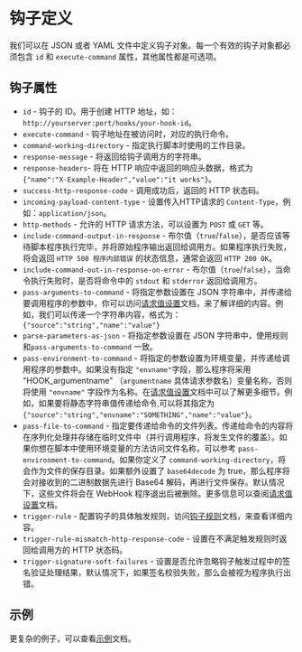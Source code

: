 # 钩子定义

我们可以在 JSON 或者 YAML 文件中定义钩子对象。每一个有效的钩子对象都必须包含 `id` 和 `execute-command` 属性，其他属性都是可选项。

## 钩子属性

* `id` - 钩子的 ID。用于创建 HTTP 地址，如：`http://yourserver:port/hooks/your-hook-id`。
* `execute-command` - 钩子地址在被访问时，对应的执行命令。  
* `command-working-directory` - 指定执行脚本时使用的工作目录。
* `response-message` - 将返回给钩子调用方的字符串。
* `response-headers`- 将在 HTTP 响应中返回的响应头数据，格式为 `{"name":"X-Example-Header","value":"it works"}`。
* `success-http-response-code` - 调用成功后，返回的 HTTP 状态码。
* `incoming-payload-content-type` - 设置传入HTTP请求的 `Content-Type`，例如：`application/json`。
* `http-methods` - 允许的 HTTP 请求方法，可以设置为 `POST` 或 `GET` 等。
* `include-command-output-in-response` - 布尔值（`true`/`false`），是否应该等待脚本程序执行完毕，并将原始程序输出返回给调用方。如果程序执行失败，将会返回 `HTTP 500 程序内部错误` 的状态信息，通常会返回 `HTTP 200 OK`。
* `include-command-out-in-response-on-error` - 布尔值（`true`/`false`），当命令执行失败时，是否将命令中的 `stdout` 和 `stderror` 返回给调用方。
* `pass-arguments-to-command` - 将指定参数设置在 JSON 字符串中，并传递给要调用程序的参数中，你可以访问[请求值设置][Request-Values]文档，来了解详细的内容。例如，我们可以传递一个字符串内容，格式为：`{"source":"string","name":"value"}`
* `parse-parameters-as-json` - 将指定参数设置在 JSON 字符串中，使用规则和`pass-arguments-to-command` 一致。
* `pass-environment-to-command` - 将指定的参数设置为环境变量，并传递给调用程序的参数中。如果没有指定 `"envname"`字段，那么程序将采用 "HOOK_argumentname" （`argumentname` 具体请求参数名）变量名称，否则将使用 `"envname"` 字段作为名称。在[请求值设置][Request-Values]文档中可以了解更多细节。例如，如果要将静态字符串值传递给命令,可以将其指定为 `{"source":"string","envname":"SOMETHING","name":"value"}`。
* `pass-file-to-command` - 指定要传递给命令的文件列表。传递给命令的内容将在序列化处理并存储在临时文件中（并行调用程序，将发生文件的覆盖）。如果你想在脚本中使用环境变量的方法访问文件名称，可以参考 `pass-environment-to-command`。如果你定义了 `command-working-directory`，将会作为文件的保存目录。如果额外设置了 `base64decode` 为 true，那么程序将会对接收到的二进制数据先进行 Base64 解码，再进行文件保存。默认情况下，这些文件将会在 WebHook 程序退出后被删除。更多信息可以查阅[请求值设置][Request-Values]文档。
* `trigger-rule` - 配置钩子的具体触发规则，访问[钩子规则](Hook-Rules.md)文档，来查看详细内容。
* `trigger-rule-mismatch-http-response-code` - 设置在不满足触发规则时返回给调用方的 HTTP 状态码。
* `trigger-signature-soft-failures` - 设置是否允许忽略钩子触发过程中的签名验证处理结果，默认情况下，如果签名校验失败，那么会被视为程序执行出错。

## 示例

更复杂的例子，可以查看[示例](Hook-Examples.md)文档。


[Request-Values]: ./Referencing-Request-Values.md
